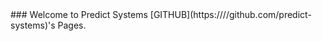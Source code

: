 </header>
### <a href="#welcome-to-page" id="welcome-to-page" class="anchor"><span class="octicon octicon-link" aria-hidden="true"></span></a>Welcome to Predict Systems [GITHUB](https:////github.com/predict-systems)'s Pages.


